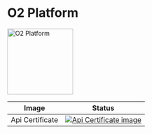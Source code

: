 # O2 Platform

<img width="150" src="https://thumbsnap.com/t/U6Exv5gd.jpg"  alt="O2 Platform"/>

| Image | Status | 
| ------------- | ------------- | 
| Api Certificate |  [![Api Certificate image](https://dev.azure.com/o2-bionics/O2/_apis/build/status/certificate-api?branchName=dev)](https://dev.azure.com/o2-bionics/O2/_apis/build/status/certificate-api?branchName=dev)
